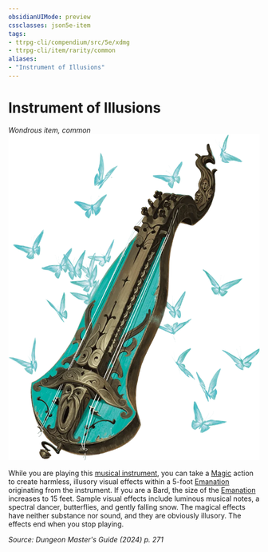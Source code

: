 ```yaml
---
obsidianUIMode: preview
cssclasses: json5e-item
tags:
- ttrpg-cli/compendium/src/5e/xdmg
- ttrpg-cli/item/rarity/common
aliases: 
- "Instrument of Illusions"
---
```

# Instrument of Illusions
*Wondrous item, common*  
![](3-Mechanics/CLI/items/img/instrument-of-illusions.webp#right)


While you are playing this [musical instrument](3-Mechanics/CLI/items/musical-instrument-xphb.md), you can take a [Magic](3-Mechanics/CLI/rules/actions.md#Magic) action to create harmless, illusory visual effects within a 5-foot [Emanation](3-Mechanics/CLI/rules/variant-rules/emanation-area-of-effect-xphb.md) originating from the instrument. If you are a Bard, the size of the [Emanation](3-Mechanics/CLI/rules/variant-rules/emanation-area-of-effect-xphb.md) increases to 15 feet. Sample visual effects include luminous musical notes, a spectral dancer, butterflies, and gently falling snow. The magical effects have neither substance nor sound, and they are obviously illusory. The effects end when you stop playing.

*Source: Dungeon Master's Guide (2024) p. 271*